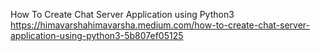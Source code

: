 How To Create Chat Server Application using Python3
https://himavarshahimavarsha.medium.com/how-to-create-chat-server-application-using-python3-5b807ef05125
